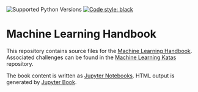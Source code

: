![Supported Python Versions](https://img.shields.io/badge/Python->=3.6-blue.svg?logo=python&logoColor=white)
[![Code style: black](https://img.shields.io/badge/code%20style-black-000000.svg)](https://github.com/psf/black)

# Machine Learning Handbook

This repository contains source files for the [Machine Learning Handbook](https://bpesquet.github.io/mlhandbook). Associated challenges can be found in the [Machine Learning Katas](https://github.com/bpesquet/machine-learning-katas) repository.

The book content is written as [Jupyter Notebooks](https://jupyter.org/). HTML output is generated by [Jupyter Book](https://jupyterbook.org).
